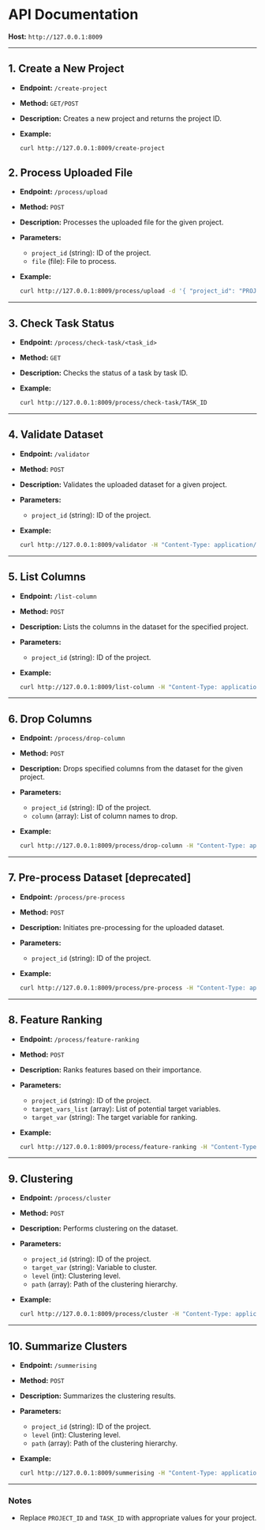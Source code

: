 # API Documentation

**Host:** `http://127.0.0.1:8009`

---

## **1. Create a New Project**

- **Endpoint:** `/create-project`
- **Method:** `GET/POST`
- **Description:** Creates a new project and returns the project ID.
- **Example:**

  ```bash
  curl http://127.0.0.1:8009/create-project
  ```

## **2. Process Uploaded File**

- **Endpoint:** `/process/upload`
- **Method:** `POST`
- **Description:** Processes the uploaded file for the given project.
- **Parameters:**
  - `project_id` (string): ID of the project.
  - `file` (file): File to process.
- **Example:**

  ```bash
  curl http://127.0.0.1:8009/process/upload -d '{ "project_id": "PROJECT_ID" } -F "file=@data.csv"
  ```

---

## **3. Check Task Status**

- **Endpoint:** `/process/check-task/<task_id>`
- **Method:** `GET`
- **Description:** Checks the status of a task by task ID.
- **Example:**

  ```bash
  curl http://127.0.0.1:8009/process/check-task/TASK_ID
  ```

---

## **4. Validate Dataset**

- **Endpoint:** `/validator`
- **Method:** `POST`
- **Description:** Validates the uploaded dataset for a given project.
- **Parameters:**
  - `project_id` (string): ID of the project.
- **Example:**

  ```bash
  curl http://127.0.0.1:8009/validator -H "Content-Type: application/json" -d '{ "project_id": "PROJECT_ID" }'
  ```

---

## **5. List Columns**

- **Endpoint:** `/list-column`
- **Method:** `POST`
- **Description:** Lists the columns in the dataset for the specified project.
- **Parameters:**
  - `project_id` (string): ID of the project.
- **Example:**

  ```bash
  curl http://127.0.0.1:8009/list-column -H "Content-Type: application/json" -d '{ "project_id": "PROJECT_ID" }'
  ```

---

## **6. Drop Columns**

- **Endpoint:** `/process/drop-column`
- **Method:** `POST`
- **Description:** Drops specified columns from the dataset for the given project.
- **Parameters:**
  - `project_id` (string): ID of the project.
  - `column` (array): List of column names to drop.
- **Example:**

  ```bash
  curl http://127.0.0.1:8009/process/drop-column -H "Content-Type: application/json" -d '{ "project_id": "PROJECT_ID", "column": ["col1", "col2"] }'
  ```

---

## **7. Pre-process Dataset** \[deprecated\]

- **Endpoint:** `/process/pre-process`
- **Method:** `POST`
- **Description:** Initiates pre-processing for the uploaded dataset.
- **Parameters:**
  - `project_id` (string): ID of the project.
- **Example:**

  ```bash
  curl http://127.0.0.1:8009/process/pre-process -H "Content-Type: application/json" -d '{ "project_id": "PROJECT_ID" }'
  ```

---

## **8. Feature Ranking**

- **Endpoint:** `/process/feature-ranking`
- **Method:** `POST`
- **Description:** Ranks features based on their importance.
- **Parameters:**
  - `project_id` (string): ID of the project.
  - `target_vars_list` (array): List of potential target variables.
  - `target_var` (string): The target variable for ranking.
- **Example:**

  ```bash
  curl http://127.0.0.1:8009/process/feature-ranking -H "Content-Type: application/json" -d '{ "project_id": "PROJECT_ID", "target_vars_list": ["var1", "var2"], "target_var": "target_var" }'
  ```

---

## **9. Clustering**

- **Endpoint:** `/process/cluster`
- **Method:** `POST`
- **Description:** Performs clustering on the dataset.
- **Parameters:**
  - `project_id` (string): ID of the project.
  - `target_var` (string): Variable to cluster.
  - `level` (int): Clustering level.
  - `path` (array): Path of the clustering hierarchy.
- **Example:**

  ```bash
  curl http://127.0.0.1:8009/process/cluster -H "Content-Type: application/json" -d '{ "project_id": "PROJECT_ID", "target_var": "target_var", "level": 0, "path": [] }'
  ```

---

## **10. Summarize Clusters**

- **Endpoint:** `/summerising`
- **Method:** `POST`
- **Description:** Summarizes the clustering results.
- **Parameters:**
  - `project_id` (string): ID of the project.
  - `level` (int): Clustering level.
  - `path` (array): Path of the clustering hierarchy.
- **Example:**

  ```bash
  curl http://127.0.0.1:8009/summerising -H "Content-Type: application/json" -d '{ "project_id": "PROJECT_ID", "level": 0, "path": [] }'
  ```

---

### Notes

- Replace `PROJECT_ID` and `TASK_ID` with appropriate values for your project.
